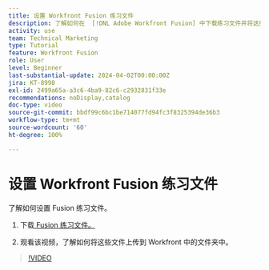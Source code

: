 ```yaml
---
title: 设置 Workfront Fusion 练习文件
description: 了解如何在  [!DNL Adobe Workfront Fusion] 中下载练习文件并将这些文件上传到 Workfront 中的文件夹中。
activity: use
team: Technical Marketing
type: Tutorial
feature: Workfront Fusion
role: User
level: Beginner
last-substantial-update: 2024-04-02T00:00:00Z
jira: KT-8998
exl-id: 2499a65a-a3c6-4ba9-82c6-c2932831f33e
recommendations: noDisplay,catalog
doc-type: video
source-git-commit: bbdf99c6bc1be714077fd94fc3f8325394de36b3
workflow-type: tm+mt
source-wordcount: '60'
ht-degree: 100%

---
```


# 设置 Workfront Fusion 练习文件

了解如何设置 Fusion 练习文件。

1. 下载[ Fusion 练习文件。](/help/assets/fusion-exercise-files.zip)

1. 观看该视频，了解如何将这些文件上传到 Workfront 中的文件夹中。

>[!VIDEO](https://video.tv.adobe.com/v/3416545/?quality=12&learn=on&enablevpops=1&captions=chi_hans)
